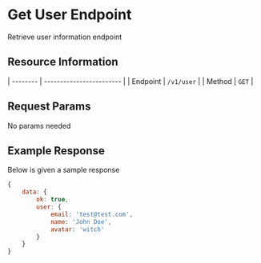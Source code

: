 # Get User Endpoint

Retrieve user information endpoint

## Resource Information

| -------- | ------------------------ |
| Endpoint | `/v1/user` |
| Method | `GET` |

## Request Params

No params needed

## Example Response

Below is given a sample response

```javascript
{
    data: {
        ok: true,
        user: {
            email: 'test@test.com',
			name: 'John Doe',
			avatar: 'witch'
        }
	}
}
```
